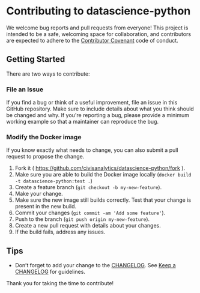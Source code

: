 # Contributing to datascience-python

We welcome bug reports and pull requests from everyone!
This project is intended to be a safe, welcoming space for collaboration, and
contributors are expected to adhere to the
[Contributor Covenant](http://contributor-covenant.org) code of conduct.


## Getting Started

There are two ways to contribute:

### File an Issue

If you find a bug or think of a useful improvement,
file an issue in this GitHub repository. Make sure to
include details about what you think should be changed
and why. If you're reporting a bug, please provide
a minimum working example so that a maintainer can
reproduce the bug.

### Modify the Docker image

If you know exactly what needs to change, you can also
submit a pull request to propose the change.

1. Fork it ( https://github.com/civisanalytics/datascience-python/fork ).
2. Make sure you are able to build the Docker image locally (`docker build -t datascience-python:test .`)
3. Create a feature branch (`git checkout -b my-new-feature`).
4. Make your change.
5. Make sure the new image still builds correctly. Test that your change is present in the new build.
6. Commit your changes (`git commit -am 'Add some feature'`).
7. Push to the branch (`git push origin my-new-feature`).
8. Create a new pull request with details about your changes.
9. If the build fails, address any issues.

## Tips

- Don’t forget to add your change to the [CHANGELOG](CHANGELOG.md). See
  [Keep a CHANGELOG](http://keepachangelog.com/) for guidelines.

Thank you for taking the time to contribute!
